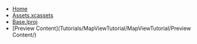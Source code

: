 <!-- docs/_sidebar.md -->
- [Home](/)
- [Assets.xcassets](Tutorials/MapViewTutorial/MapViewTutorial/Assets.xcassets/)
- [Base.lproj](Tutorials/MapViewTutorial/MapViewTutorial/Base.lproj/)
- [Preview Content](Tutorials/MapViewTutorial/MapViewTutorial/Preview Content/)